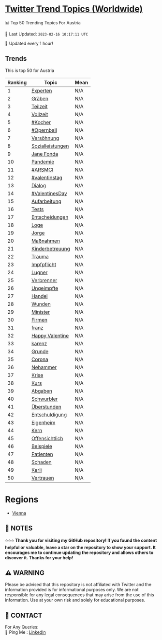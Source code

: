 [Twitter Trend Topics (Worldwide)](https://github.com/ErcinDedeoglu/Twitter-Trend-Topics)
==========


📊 Top 50 Trending Topics For Austria

📆 Last Updated: `2023-02-16 10:17:11 UTC`

🔧 Updated every 1 hour!


## Trends

This is top 50 for Austria

| Ranking | Topic | Mean |
| ------- | ------------ | ------------ |
| 1 | [Experten](http://twitter.com/search?q=Experten) | N/A |
| 2 | [Gräben](http://twitter.com/search?q=Gr%c3%a4ben) | N/A |
| 3 | [Teilzeit](http://twitter.com/search?q=Teilzeit) | N/A |
| 4 | [Vollzeit](http://twitter.com/search?q=Vollzeit) | N/A |
| 5 | [#Kocher](http://twitter.com/search?q=%23Kocher) | N/A |
| 6 | [#Opernball](http://twitter.com/search?q=%23Opernball) | N/A |
| 7 | [Versöhnung](http://twitter.com/search?q=Vers%c3%b6hnung) | N/A |
| 8 | [Sozialleistungen](http://twitter.com/search?q=Sozialleistungen) | N/A |
| 9 | [Jane Fonda](http://twitter.com/search?q=Jane+Fonda) | N/A |
| 10 | [Pandemie](http://twitter.com/search?q=Pandemie) | N/A |
| 11 | [#ARSMCI](http://twitter.com/search?q=%23ARSMCI) | N/A |
| 12 | [#valentinstag](http://twitter.com/search?q=%23valentinstag) | N/A |
| 13 | [Dialog](http://twitter.com/search?q=Dialog) | N/A |
| 14 | [#ValentinesDay](http://twitter.com/search?q=%23ValentinesDay) | N/A |
| 15 | [Aufarbeitung](http://twitter.com/search?q=Aufarbeitung) | N/A |
| 16 | [Tests](http://twitter.com/search?q=Tests) | N/A |
| 17 | [Entscheidungen](http://twitter.com/search?q=Entscheidungen) | N/A |
| 18 | [Loge](http://twitter.com/search?q=Loge) | N/A |
| 19 | [Jorge](http://twitter.com/search?q=Jorge) | N/A |
| 20 | [Maßnahmen](http://twitter.com/search?q=Ma%c3%9fnahmen) | N/A |
| 21 | [Kinderbetreuung](http://twitter.com/search?q=Kinderbetreuung) | N/A |
| 22 | [Trauma](http://twitter.com/search?q=Trauma) | N/A |
| 23 | [Impfpflicht](http://twitter.com/search?q=Impfpflicht) | N/A |
| 24 | [Lugner](http://twitter.com/search?q=Lugner) | N/A |
| 25 | [Verbrenner](http://twitter.com/search?q=Verbrenner) | N/A |
| 26 | [Ungeimpfte](http://twitter.com/search?q=Ungeimpfte) | N/A |
| 27 | [Handel](http://twitter.com/search?q=Handel) | N/A |
| 28 | [Wunden](http://twitter.com/search?q=Wunden) | N/A |
| 29 | [Minister](http://twitter.com/search?q=Minister) | N/A |
| 30 | [Firmen](http://twitter.com/search?q=Firmen) | N/A |
| 31 | [franz](http://twitter.com/search?q=franz) | N/A |
| 32 | [Happy Valentine](http://twitter.com/search?q=Happy+Valentine) | N/A |
| 33 | [karenz](http://twitter.com/search?q=karenz) | N/A |
| 34 | [Grunde](http://twitter.com/search?q=Grunde) | N/A |
| 35 | [Corona](http://twitter.com/search?q=Corona) | N/A |
| 36 | [Nehammer](http://twitter.com/search?q=Nehammer) | N/A |
| 37 | [Krise](http://twitter.com/search?q=Krise) | N/A |
| 38 | [Kurs](http://twitter.com/search?q=Kurs) | N/A |
| 39 | [Abgaben](http://twitter.com/search?q=Abgaben) | N/A |
| 40 | [Schwurbler](http://twitter.com/search?q=Schwurbler) | N/A |
| 41 | [Überstunden](http://twitter.com/search?q=%c3%9cberstunden) | N/A |
| 42 | [Entschuldigung](http://twitter.com/search?q=Entschuldigung) | N/A |
| 43 | [Eigenheim](http://twitter.com/search?q=Eigenheim) | N/A |
| 44 | [Kern](http://twitter.com/search?q=Kern) | N/A |
| 45 | [Offensichtlich](http://twitter.com/search?q=Offensichtlich) | N/A |
| 46 | [Beispiele](http://twitter.com/search?q=Beispiele) | N/A |
| 47 | [Patienten](http://twitter.com/search?q=Patienten) | N/A |
| 48 | [Schaden](http://twitter.com/search?q=Schaden) | N/A |
| 49 | [Karli](http://twitter.com/search?q=Karli) | N/A |
| 50 | [Vertrauen](http://twitter.com/search?q=Vertrauen) | N/A |



# Regions

* [Vienna](</Austria/Vienna.md>)



## 📝 NOTES

⭐⭐⭐ **Thank you for visiting my GitHub repository! If you found the content helpful or valuable, leave a star on the repository to show your support. It encourages me to continue updating the repository and allows others to discover it. Thanks for your help!**


## ⚠️ WARNING

Please be advised that this repository is not affiliated with Twitter and the information provided is for informational purposes only. We are not responsible for any legal consequences that may arise from the use of this information. Use at your own risk and solely for educational purposes.


## 📨 CONTACT

 For Any Queries:  
            🏓 Ping Me : [LinkedIn](https://www.linkedin.com/in/ercindedeoglu/)
